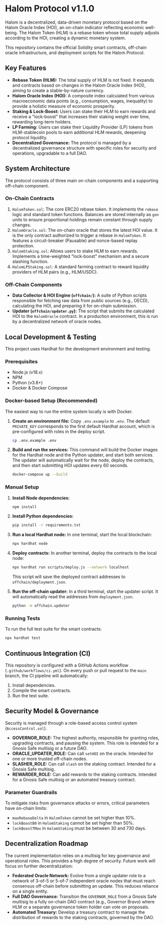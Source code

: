# Halom Protocol v1.1.0

Halom is a decentralized, data-driven monetary protocol based on the Halom Oracle Index (HOI), an on-chain indicator reflecting economic well-being. The Halom Token (HLM) is a rebase token whose total supply adjusts according to the HOI, creating a dynamic monetary system.

This repository contains the official Solidity smart contracts, off-chain oracle infrastructure, and deployment scripts for the Halom Protocol.

## Key Features

*   **Rebase Token (HLM):** The total supply of HLM is not fixed. It expands and contracts based on changes in the Halom Oracle Index (HOI), aiming to create a stable-by-nature currency.
*   **Halom Oracle Index (HOI):** A composite index calculated from various macroeconomic data points (e.g., consumption, wages, inequality) to provide a holistic measure of economic prosperity.
*   **Staking & Lock-Boost:** Users can stake their HLM to earn rewards and receive a "lock-boost" that increases their staking weight over time, rewarding long-term holders.
*   **LP Farming:** Users can stake their Liquidity Provider (LP) tokens from HLM-stablecoin pools to earn additional HLM rewards, deepening protocol liquidity.
*   **Decentralized Governance:** The protocol is managed by a decentralized governance structure with specific roles for security and operations, upgradable to a full DAO.

## System Architecture

The protocol consists of three main on-chain components and a supporting off-chain component.

### On-Chain Contracts

1.  `HalomToken.sol`: The core ERC20 rebase token. It implements the `rebase` logic and standard token functions. Balances are stored internally as `gon` units to ensure proportional holdings remain constant through supply changes.
2.  `HalomOracle.sol`: The on-chain oracle that stores the latest HOI value. It is the only contract authorized to trigger a rebase in `HalomToken`. It features a circuit-breaker (Pausable) and nonce-based replay protection.
3.  `HalomStaking.sol`: Allows users to stake HLM to earn rewards. Implements a time-weighted "lock-boost" mechanism and a secure slashing function.
4.  `HalomLPStaking.sol`: A standard farming contract to reward liquidity providers of HLM pairs (e.g., HLM/USDC).

### Off-Chain Components

*   **Data Collector & HOI Engine (`offchain/`):** A suite of Python scripts responsible for fetching raw data from public sources (e.g., OECD), calculating the HOI, and preparing it for on-chain submission.
*   **Updater (`offchain/updater.py`):** The script that submits the calculated HOI to the `HalomOracle` contract. In a production environment, this is run by a decentralized network of oracle nodes.

## Local Development & Testing

This project uses Hardhat for the development environment and testing.

### Prerequisites

*   Node.js (v18.x)
*   NPM
*   Python (v3.8+)
*   Docker & Docker Compose

### Docker-based Setup (Recommended)

The easiest way to run the entire system locally is with Docker.

1.  **Create an environment file:**
    Copy `.env.example` to `.env`. The default `PRIVATE_KEY` corresponds to the first default Hardhat account, which is pre-configured with roles in the deploy script.

    ```bash
    cp .env.example .env
    ```

2.  **Build and run the services:**
    This command will build the Docker images for the Hardhat node and the Python updater, and start both services. The updater will automatically wait for the node, deploy the contracts, and then start submitting HOI updates every 60 seconds.

    ```bash
    docker-compose up --build
    ```

### Manual Setup

1.  **Install Node dependencies:**
    ```bash
    npm install
    ```

2.  **Install Python dependencies:**
    ```bash
    pip install -r requirements.txt
    ```

3.  **Run a local Hardhat node:**
    In one terminal, start the local blockchain:
    ```bash
    npx hardhat node
    ```

4.  **Deploy contracts:**
    In another terminal, deploy the contracts to the local node:
    ```bash
    npx hardhat run scripts/deploy.js --network localhost
    ```
    This script will save the deployed contract addresses to `offchain/deployment.json`.

5.  **Run the off-chain updater:**
    In a third terminal, start the updater script. It will automatically read the addresses from `deployment.json`.
    ```bash
    python -m offchain.updater
    ```

### Running Tests

To run the full test suite for the smart contracts:
```bash
npx hardhat test
```

## Continuous Integration (CI)

This repository is configured with a GitHub Actions workflow (`.github/workflows/ci.yml`). On every push or pull request to the `main` branch, the CI pipeline will automatically:
1.  Install dependencies.
2.  Compile the smart contracts.
3.  Run the test suite.

## Security Model & Governance

Security is managed through a role-based access control system (`AccessControl.sol`).

*   **GOVERNOR_ROLE:** The highest authority, responsible for granting roles, upgrading contracts, and pausing the system. This role is intended for a Gnosis Safe multisig or a future DAO.
*   **ORACLE_UPDATER_ROLE:** Can call `setHOI` on the oracle. Intended for one or more trusted off-chain nodes.
*   **SLASHER_ROLE:** Can call `slash` on the staking contract. Intended for a Gnosis Safe multisig.
*   **REWARDER_ROLE:** Can add rewards to the staking contracts. Intended for a Gnosis Safe multisig or an automated treasury contract.

### Parameter Guardrails

To mitigate risks from governance attacks or errors, critical parameters have on-chain limits:
*   `maxRebaseDelta` in `HalomToken` cannot be set higher than 10%.
*   `lockBoostB0` in `HalomStaking` cannot be set higher than 50%.
*   `lockBoostTMax` in `HalomStaking` must be between 30 and 730 days.

## Decentralization Roadmap

The current implementation relies on a multisig for key governance and operational roles. This provides a high degree of security. Future work will focus on further decentralization:

*   **Federated Oracle Network:** Evolve from a single updater role to a network of 3-of-5 or 5-of-7 independent oracle nodes that must reach consensus off-chain before submitting an update. This reduces reliance on a single entity.
*   **Full DAO Governance:** Transition the `GOVERNOR_ROLE` from a Gnosis Safe multisig to a fully on-chain DAO contract (e.g., Governor Bravo) where HLM or a separate governance token holder can vote on proposals.
*   **Automated Treasury:** Develop a treasury contract to manage the distribution of rewards to the staking contracts, governed by the DAO.
